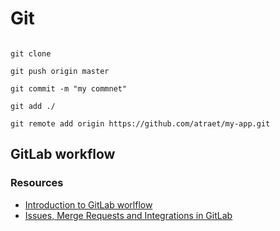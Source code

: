 # Git

```script

git clone

git push origin master

git commit -m "my commnet"

git add ./

git remote add origin https://github.com/atraet/my-app.git

```

## GitLab workflow

### Resources
- [Introduction to GitLab worlflow](https://www.youtube.com/watch?v=enMumwvLAug)
- [Issues, Merge Requests and Integrations in GitLab](https://www.youtube.com/watch?v=raXvuwet78M)
